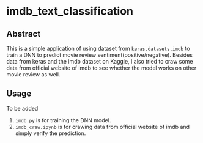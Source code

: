 # imdb_text_classification
## Abstract
This is a simple application of using dataset from `keras.datasets.imdb` to train a DNN to predict movie review sentiment(positive/negative).
Besides data from keras and the imdb dataset on Kaggle, I also tried to craw some data from official website of imdb to see whether the model
works on other movie review as well.
## Usage
To be added
1. `imdb.py` is for training the DNN model.
2. `imdb_craw.ipynb` is for crawing data from official website of imdb and simply verify the prediction.